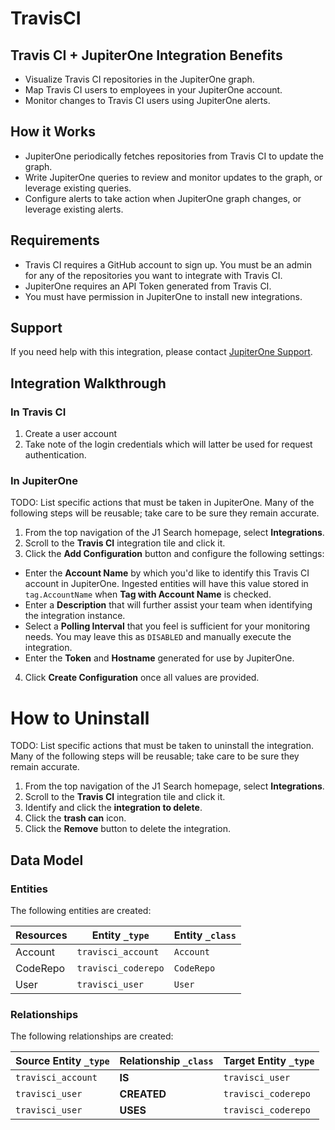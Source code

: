 # TravisCI

## Travis CI + JupiterOne Integration Benefits

- Visualize Travis CI repositories in the JupiterOne graph.
- Map Travis CI users to employees in your JupiterOne account.
- Monitor changes to Travis CI users using JupiterOne alerts.

## How it Works

- JupiterOne periodically fetches repositories from Travis CI to update the
  graph.
- Write JupiterOne queries to review and monitor updates to the graph, or
  leverage existing queries.
- Configure alerts to take action when JupiterOne graph changes, or leverage
  existing alerts.

## Requirements

- Travis CI requires a GitHub account to sign up. You must be an admin for any
  of the repositories you want to integrate with Travis CI.
- JupiterOne requires an API Token generated from Travis CI.
- You must have permission in JupiterOne to install new integrations.

## Support

If you need help with this integration, please contact
[JupiterOne Support](https://support.jupiterone.io).

## Integration Walkthrough

### In Travis CI

1. Create a user account
2. Take note of the login credentials which will latter be used for request
   authentication.

### In JupiterOne

TODO: List specific actions that must be taken in JupiterOne. Many of the
following steps will be reusable; take care to be sure they remain accurate.

1. From the top navigation of the J1 Search homepage, select **Integrations**.
2. Scroll to the **Travis CI** integration tile and click it.
3. Click the **Add Configuration** button and configure the following settings:

- Enter the **Account Name** by which you'd like to identify this Travis CI
  account in JupiterOne. Ingested entities will have this value stored in
  `tag.AccountName` when **Tag with Account Name** is checked.
- Enter a **Description** that will further assist your team when identifying
  the integration instance.
- Select a **Polling Interval** that you feel is sufficient for your monitoring
  needs. You may leave this as `DISABLED` and manually execute the integration.
- Enter the **Token** and **Hostname** generated for use by JupiterOne.

4. Click **Create Configuration** once all values are provided.

# How to Uninstall

TODO: List specific actions that must be taken to uninstall the integration.
Many of the following steps will be reusable; take care to be sure they remain
accurate.

1. From the top navigation of the J1 Search homepage, select **Integrations**.
2. Scroll to the **Travis CI** integration tile and click it.
3. Identify and click the **integration to delete**.
4. Click the **trash can** icon.
5. Click the **Remove** button to delete the integration.

<!-- {J1_DOCUMENTATION_MARKER_START} -->
<!--
********************************************************************************
NOTE: ALL OF THE FOLLOWING DOCUMENTATION IS GENERATED USING THE
"j1-integration document" COMMAND. DO NOT EDIT BY HAND! PLEASE SEE THE DEVELOPER
DOCUMENTATION FOR USAGE INFORMATION:

https://github.com/JupiterOne/sdk/blob/main/docs/integrations/development.md
********************************************************************************
-->

## Data Model

### Entities

The following entities are created:

| Resources | Entity `_type`      | Entity `_class` |
| --------- | ------------------- | --------------- |
| Account   | `travisci_account`  | `Account`       |
| CodeRepo  | `travisci_coderepo` | `CodeRepo`      |
| User      | `travisci_user`     | `User`          |

### Relationships

The following relationships are created:

| Source Entity `_type` | Relationship `_class` | Target Entity `_type` |
| --------------------- | --------------------- | --------------------- |
| `travisci_account`    | **IS**                | `travisci_user`       |
| `travisci_user`       | **CREATED**           | `travisci_coderepo`   |
| `travisci_user`       | **USES**              | `travisci_coderepo`   |

<!--
********************************************************************************
END OF GENERATED DOCUMENTATION AFTER BELOW MARKER
********************************************************************************
-->
<!-- {J1_DOCUMENTATION_MARKER_END} -->
